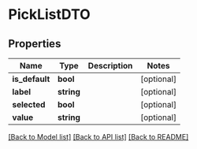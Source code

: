 # PickListDTO

## Properties

Name | Type | Description | Notes
------------ | ------------- | ------------- | -------------
**is_default** | **bool** |  | [optional] 
**label** | **string** |  | [optional] 
**selected** | **bool** |  | [optional] 
**value** | **string** |  | [optional] 

[[Back to Model list]](../README.md#documentation-for-models) [[Back to API list]](../README.md#documentation-for-api-endpoints) [[Back to README]](../README.md)
